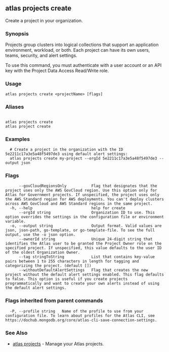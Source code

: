 ## atlas projects create

Create a project in your organization.


### Synopsis

Projects group clusters into logical collections that support an application environment, workload, or both. Each project can have its own users, teams, security, and alert settings.

To use this command, you must authenticate with a user account or an API key with the Project Data Access Read/Write role.


### Usage
```
atlas projects create <projectName> [flags]
```

### Aliases
```

atlas projects create
atlas project create
```

### Examples

```
  # Create a project in the organization with the ID 5e2211c17a3e5a48f5497de3 using default alert settings:
  atlas projects create my-project --orgId 5e2211c17a3e5a48f5497de3 --output json
```


### Flags

```
      --govCloudRegionsOnly           Flag that designates that the project uses only the AWS GovCloud region. Use this option only for Atlas for Government projects. If unspecified, the project uses only the AWS Standard region for AWS deployments. You can't deploy clusters across AWS GovCloud and AWS Standard regions in the same project.
  -h, --help                          help for create
      --orgId string                  Organization ID to use. This option overrides the settings in the configuration file or environment variable.
  -o, --output string                 Output format. Valid values are json, json-path, go-template, or go-template-file. To see the full output, use the -o json option.
      --ownerId string                Unique 24-digit string that identifies the Atlas user to be granted the Project Owner role on the specified project. If unspecified, this value defaults to the user ID of the oldest Organization Owner.
      --tag stringToString            List that contains key-value pairs between 1 to 255 characters in length for tagging and categorizing the project. (default [])
      --withoutDefaultAlertSettings   Flag that creates the new project without the default alert settings enabled. This flag defaults to false. This option is useful if you create projects programmatically and want to create your own alerts instead of using the default alert settings.

```


### Flags inherited from parent commands

```
  -P, --profile string   Name of the profile to use from your configuration file. To learn about profiles for the Atlas CLI, see https://dochub.mongodb.org/core/atlas-cli-save-connection-settings.

```

### See Also


* [atlas projects](atlas_projects.md)	- Manage your Atlas projects.



